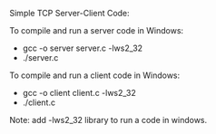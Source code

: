 Simple TCP Server-Client Code:

To compile and run a server code in Windows:

* gcc -o server server.c -lws2_32
* ./server.c

To compile and run a client code in Windows:

* gcc -o client client.c -lws2_32
* ./client.c

Note: add -lws2_32 library to run a code in windows.
